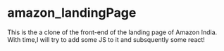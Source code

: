 # amazon_landingPage

This is the a clone of the front-end of the landing page of Amazon India. With time,I will try to add some JS to it and subsquently some react!
